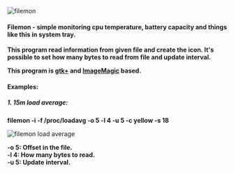 <img src="http://i57.tinypic.com/a1ha9v.jpg" border="0" alt="filemon">

<h4>Filemon - simple monitoring cpu temperature, battery capacity and things like this in system tray.</h4>

<strong>

This program read information from given file and create the icon.
It's possible to set how many bytes to read from file and update interval.

This program is <a href="http://www.gtk.org">gtk+</a> and <a href="http://www.imagemagick.org">ImageMagic</a> based.

</strong>


<h4>Examples:</h4> 

<h5>1. 15m load average:</h5>

<strong> filemon -i -f /proc/loadavg -o 5 -l 4 -u 5 -c yellow -s 18 </strong>
</br>

<img src="http://i62.tinypic.com/2gumu7p.jpg" border="0" alt="filemon load average">

</br>

<strong>

-o 5: Offset in the file.</br>
-l 4: How many bytes to read.</br>
-u 5: Update interval.</br>

</strong>


